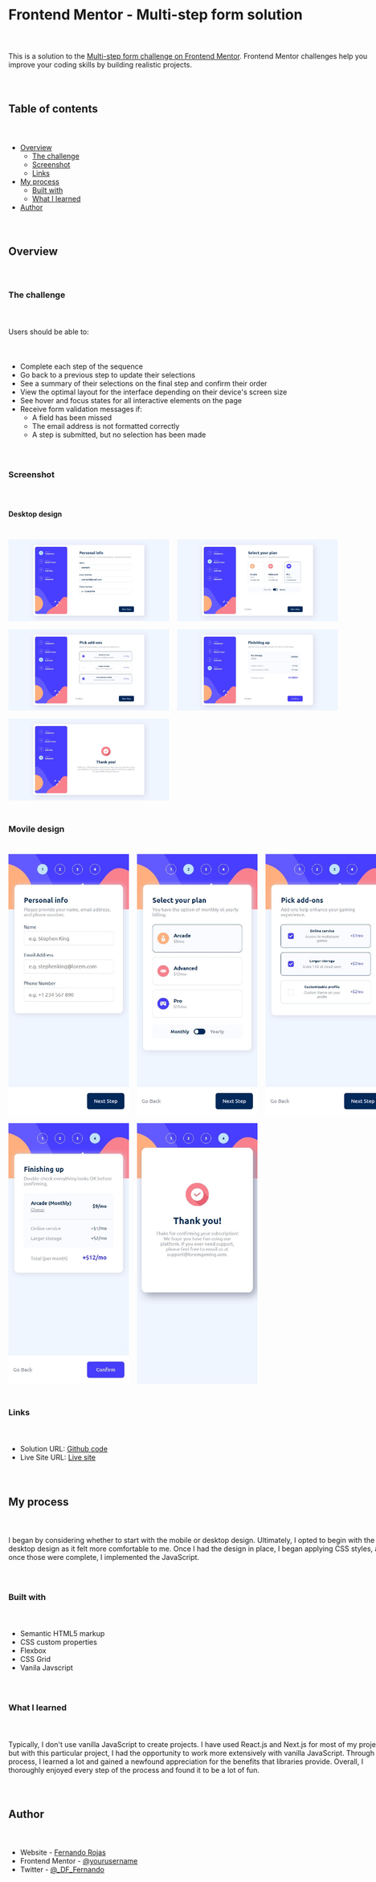 <div style="
  display: flex; 
  flex-direction: column;
  width: 200%; 
  padding: 5rem 0;
  gap: 1.5rem;
  max-width: 80vw 
">
  
  # Frontend Mentor - Multi-step form solution

This is a solution to the [Multi-step form challenge on Frontend Mentor](https://www.frontendmentor.io/challenges/multistep-form-YVAnSdqQBJ). Frontend Mentor challenges help you improve your coding skills by building realistic projects.

## Table of contents

- [Overview](#overview)
  - [The challenge](#the-challenge)
  - [Screenshot](#screenshot)
  - [Links](#links)
- [My process](#my-process)
  - [Built with](#built-with)
  - [What I learned](#what-i-learned)
- [Author](#author)

## Overview

### The challenge

Users should be able to:

- Complete each step of the sequence
- Go back to a previous step to update their selections
- See a summary of their selections on the final step and confirm their order
- View the optimal layout for the interface depending on their device's screen size
- See hover and focus states for all interactive elements on the page
- Receive form validation messages if:
  - A field has been missed
  - The email address is not formatted correctly
  - A step is submitted, but no selection has been made

### Screenshot

#### Desktop design

<div 
  style="
    display: flex;
    flex-wrap: wrap;
    gap: 1rem;
    max-width: 100%;
  "
>
  <img 
    src="./screenshots/desk-top-design-01.jpeg" 
    alt="Desktop desing example one" 
    style="
      width: 20rem;
      max-width: 80vw;
    "
  />
  <img 
    src="./screenshots/desk-top-design-02.jpeg" 
    alt="Desktop desing example two" 
    style="
      width: 20rem;
      max-width: 80vw;
    "
/>
<img 
    src="./screenshots/desk-top-design-03.jpeg" 
    alt="Desktop desing example three" 
    style="
      width: 20rem;
      max-width: 80vw;
    "
  />
<img 
    src="./screenshots/desk-top-design-04.jpeg" 
    alt="Desktop desing example four" 
    style="
      width: 20rem;
      max-width: 80vw;
    "
  />
<img 
    src="./screenshots/desk-top-design-05.jpeg" 
    alt="Desktop desing example five" 
    style="
      width: 20rem;
      max-width: 80vw;
    "
  />
</div>

### Movile design

<div 
  style="
    display: flex;
    flex-wrap: wrap;
    gap: 1rem;
    max-width: 100%;
  "
>
  <img 
    src="./screenshots/movile-design-01.jpeg" 
    alt="Movile desing example one" 
    style="
      width: 15rem;
      max-width: 80vw;
    "
  />
  <img 
    src="./screenshots/movile-design-02.jpeg" 
    alt="Movile desing example two" 
    style="
      width: 15rem;
      max-width: 80vw;
    "
  />
  <img 
    src="./screenshots/movile-design-03.jpeg" 
    alt="Movile desing example three" 
    style="
      width: 15rem;
      max-width: 80vw;
    "
  />
  <img 
    src="./screenshots/movile-design-04.jpeg" 
    alt="Movile desing example four" 
    style="
      width: 15rem;
      max-width: 80vw;
    "
  />
  <img 
    src="./screenshots/movile-design-05.jpeg" 
    alt="Movile desing example five" 
    style="
      width: 15rem;
      max-width: 80vw;
    "
  />
</div>

### Links

- Solution URL: [Github code](https://github.com/DF27ARTS/Multi_Step_Form_Challenge_Mentor)
- Live Site URL: [Live site](https://df27arts.github.io/Multi_Step_Form_Challenge_Mentor)

## My process

I began by considering whether to start with the mobile or desktop design. Ultimately, I opted to begin with the desktop design as it felt more comfortable to me. Once I had the design in place, I began applying CSS styles, and once those were complete, I implemented the JavaScript.

### Built with

- Semantic HTML5 markup
- CSS custom properties
- Flexbox
- CSS Grid
- Vanila Javscript

### What I learned

Typically, I don't use vanilla JavaScript to create projects. I have used React.js and Next.js for most of my projects, but with this particular project, I had the opportunity to work more extensively with vanilla JavaScript. Through the process, I learned a lot and gained a newfound appreciation for the benefits that libraries provide. Overall, I thoroughly enjoyed every step of the process and found it to be a lot of fun.

## Author

- Website - [Fernando Rojas](https://portfoliio-three.vercel.app)
- Frontend Mentor - [@yourusername](https://www.frontendmentor.io/profile/DF27ARTS)
- Twitter - [@\_DF_Fernando](https://twitter.com/_DF_Fernando)
</div>
